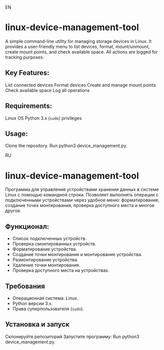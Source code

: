 EN
# linux-device-management-tool

A simple command-line utility for managing storage devices in Linux. It provides a user-friendly menu to list devices, format, mount/unmount, create mount points, and check available space. All actions are logged for tracking purposes.

## Key Features:

List connected devices
Format devices
Create and manage mount points
Check available space
Log all operations

## Requirements:
Linux OS
Python 3.x
(`sudo`) privileges

## Usage:

Clone the repository.
Run python3 device_management.py.

RU
# linux-device-management-tool

Программа для управления устройствами хранения данных в системе Linux с помощью командной строки. Позволяет выполнять операции с подключенными устройствами через удобное меню: форматирование, создание точек монтирования, проверка доступного места и многое другое.

## Функционал:

- Список подключенных устройств.
- Проверка смонтированных устройств.
- Форматирование устройства.
- Создание точки монтирования и монтирование устройства.
- Размонтирование устройства.
- Удаление точки монтирования.
- Проверка доступного места на устройствах.

## Требования

- Операционная система: Linux.
- Python версии 3.x.
- Права суперпользователя (`sudo`).

## Установка и запуск
Склонируйте репозиторий
Запустите программу: Run python3 device_management.py.
